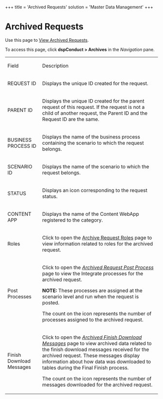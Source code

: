 +++
title = 'Archived Requests'
solution = 'Master Data Management'
+++

# Archived Requests

<div class="use">

Use this page to [View Archived
Requests](../Use_Cases/View_Archived_Requests_DGE.htm).

</div>

To access this page, click <span style="font-weight: bold;">dspConduct
\> Archives</span> in the
<span style="font-style: italic;">Navigation</span> pane.

<table>
<tbody>
<tr class="odd">
<td><p>Field</p></td>
<td><p>Description</p></td>
</tr>
<tr class="even">
<td><p>REQUEST ID</p></td>
<td><p>Displays the unique ID created for the request.</p></td>
</tr>
<tr class="odd">
<td><p>PARENT ID</p></td>
<td><p>Displays the unique ID created for the parent request of this request. If the request is not a child of another request, the Parent ID and the Request ID are the same.</p></td>
</tr>
<tr class="even">
<td><p>BUSINESS PROCESS ID</p></td>
<td><p>Displays the name of the business process containing the scenario to which the request belongs.</p></td>
</tr>
<tr class="odd">
<td><p>SCENARIO ID</p></td>
<td><p>Displays the name of the scenario to which the request belongs.</p></td>
</tr>
<tr class="even">
<td><p>STATUS</p></td>
<td><p>Displays an icon corresponding to the <span id="Request Status dspConduct" class="popUpLink">request status</span>.</p></td>
</tr>
<tr class="odd">
<td><p>CONTENT APP</p></td>
<td><p>Displays the name of the Content WebApp registered to the category.</p></td>
</tr>
<tr class="even">
<td><p>Roles</p></td>
<td><p>Click to open the <a href="Archived_Request_Roles.htm">Archive Request Roles</a> page to view information related to roles for the archived request.</p></td>
</tr>
<tr class="odd">
<td><p>Post Processes</p></td>
<td><p>Click to open the <span style="font-style: italic;"><a href="Archived_Request_Post_Process.htm">Archived Request Post Process</a></span> page to view the Integrate processes for the archived request.</p>
<p><strong>NOTE:</strong> These processes are assigned at the scenario level and run when the request is posted.</p>
<p>The count on the icon represents the number of processes assigned to the archived request.</p></td>
</tr>
<tr class="even">
<td><p>Finish Download Messages</p></td>
<td><p>Click to open the <span style="font-style: italic;"><a href="Archived_Finish_Download_Messages.htm">Archived Finish Download Messages</a></span> page to view archived data related to the finish download messages received for the archived request. These messages display information about how data was downloaded to tables during the Final Finish process. </p>
<p>The count on the icon represents the number of messages downloaded for the archived request.</p></td>
</tr>
</tbody>
</table>
